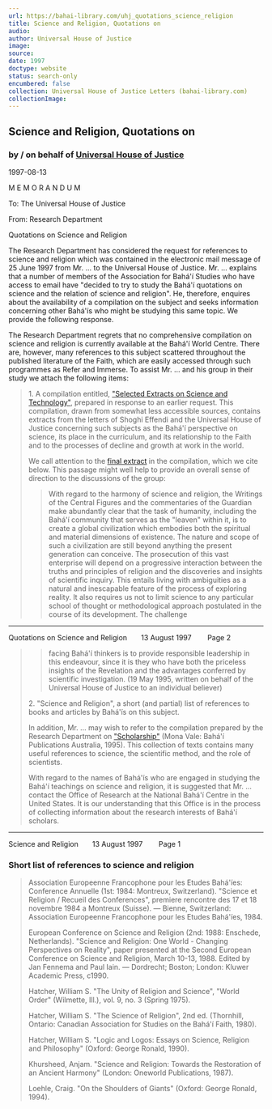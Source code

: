 ```yaml
---
url: https://bahai-library.com/uhj_quotations_science_religion
title: Science and Religion, Quotations on
audio: 
author: Universal House of Justice
image: 
source: 
date: 1997
doctype: website
status: search-only
encumbered: false
collection: Universal House of Justice Letters (bahai-library.com)
collectionImage: 
---
```



## Science and Religion, Quotations on

### by / on behalf of [Universal House of Justice](https://bahai-library.com/author/Universal+House+of+Justice)

1997-08-13


M E M O R A N D U M

To: The Universal House of Justice  

From: Research Department

Quotations on Science and Religion

The Research Department has considered the request for references to science and religion which was contained in the electronic mail message of 25 June 1997 from Mr. ... to the Universal House of Justice. Mr. ... explains that a number of members of the Association for Bahá'í Studies who have access to email have "decided to try to study the Bahá'í quotations on science and the relation of science and religion". He, therefore, enquires about the availability of a compilation on the subject and seeks information concerning other Bahá'ís who might be studying this same topic. We provide the following response.

The Research Department regrets that no comprehensive compilation on science and religion is currently available at the Bahá'í World Centre. There are, however, many references to this subject scattered throughout the published literature of the Faith, which are easily accessed through such programmes as Refer and Immerse. To assist Mr. ... and his group in their study we attach the following items:

> 1\. A compilation entitled, ["Selected Extracts on Science and Technology"](https://bahai-library.com/compilation_science_technology.html), prepared in response to an earlier request. This compilation, drawn from somewhat less accessible sources, contains extracts from the letters of Shoghi Effendi and the Universal House of Justice concerning such subjects as the Bahá'í perspective on science, its place in the curriculum, and its relationship to the Faith and to the processes of decline and growth at work in the world.
> 
> We call attention to the [final extract](https://bahai-library.com/compilation_science_technology.html#14) in the compilation, which we cite below. This passage might well help to provide an overall sense of direction to the discussions of the group:
> 
> > With regard to the harmony of science and religion, the Writings of the Central Figures and the commentaries of the Guardian make abundantly clear that the task of humanity, including the Bahá'í community that serves as the "leaven" within it, is to create a global civilization which embodies both the spiritual and material dimensions of existence. The nature and scope of such a civilization are still beyond anything the present generation can conceive. The prosecution of this vast enterprise will depend on a progressive interaction between the truths and principles of religion and the discoveries and insights of scientific inquiry. This entails living with ambiguities as a natural and inescapable feature of the process of exploring reality. It also requires us not to limit science to any particular school of thought or methodological approach postulated in the course of its development. The challenge

* * *

Quotations on Science and Religion       13 August 1997        Page 2

> > facing Bahá'í thinkers is to provide responsible leadership in this endeavour, since it is they who have both the priceless insights of the Revelation and the advantages conferred by scientific investigation. (19 May 1995, written on behalf of the Universal House of Justice to an individual believer)
> 
> 2\. "Science and Religion", a short (and partial) list of references to books and articles by Bahá'ís on this subject.
> 
> In addition, Mr. ... may wish to refer to the compilation prepared by the Research Department on ["Scholarship"](http://bahai-library.com/compilations/scholarship.html) (Mona Vale: Bahá'í Publications Australia, 1995). This collection of texts contains many useful references to science, the scientific method, and the role of scientists.
> 
> With regard to the names of Bahá'ís who are engaged in studying the Bahá'í teachings on science and religion, it is suggested that Mr. ... contact the Office of Research at the National Bahá'í Centre in the United States. It is our understanding that this Office is in the process of collecting information about the research interests of Bahá'í scholars.

* * *

Science and Religion       13 August 1997        Page 1

### Short list of references to science and religion

> Association Europeenne Francophone pour les Etudes Bahá'íes: Conference Annuelle (1st: 1984: Montreux, Switzerland). "Science et Religion / Recueil des Conferences", premiere rencontre des 17 et 18 novembre 1984 a Montreux (Suisse). — Bienne, Switzerland: Association Europeenne Francophone pour les Etudes Bahá'íes, 1984.
> 
> European Conference on Science and Religion (2nd: 1988: Enschede, Netherlands). "Science and Religion: One World - Changing Perspectives on Reality", paper presented at the Second European Conference on Science and Religion, March 10-13, 1988. Edited by Jan Fennema and Paul Iain. — Dordrecht; Boston; London: Kluwer Academic Press, c1990.
> 
> Hatcher, William S. "The Unity of Religion and Science", "World Order" (Wilmette, Ill.), vol. 9, no. 3 (Spring 1975).
> 
> Hatcher, William S. "The Science of Religion", 2nd ed. (Thornhill, Ontario: Canadian Association for Studies on the Bahá'í Faith, 1980).
> 
> Hatcher, William S. "Logic and Logos: Essays on Science, Religion and Philosophy" (Oxford: George Ronald, 1990).
> 
> Khursheed, Anjam. "Science and Religion: Towards the Restoration of an Ancient Harmony" (London: Oneworld Publications, 1987).
> 
> Loehle, Craig. "On the Shoulders of Giants" (Oxford: George Ronald, 1994).